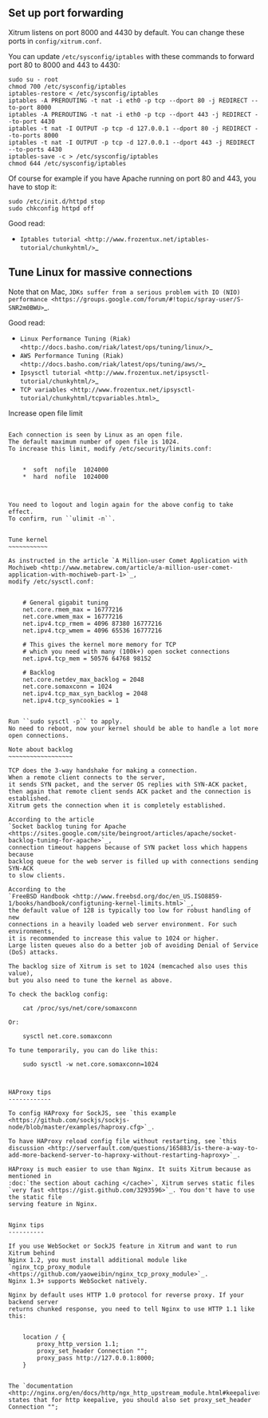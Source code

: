 
Set up port forwarding
----------------------

Xitrum listens on port 8000 and 4430 by default.
You can change these ports in ``config/xitrum.conf``.

You can update ``/etc/sysconfig/iptables`` with these commands to forward port
80 to 8000 and 443 to 4430:

    sudo su - root
    chmod 700 /etc/sysconfig/iptables
    iptables-restore < /etc/sysconfig/iptables
    iptables -A PREROUTING -t nat -i eth0 -p tcp --dport 80 -j REDIRECT --to-port 8000
    iptables -A PREROUTING -t nat -i eth0 -p tcp --dport 443 -j REDIRECT --to-port 4430
    iptables -t nat -I OUTPUT -p tcp -d 127.0.0.1 --dport 80 -j REDIRECT --to-ports 8000
    iptables -t nat -I OUTPUT -p tcp -d 127.0.0.1 --dport 443 -j REDIRECT --to-ports 4430
    iptables-save -c > /etc/sysconfig/iptables
    chmod 644 /etc/sysconfig/iptables


Of course for example if you have Apache running on port 80 and 443, you have to stop it:

    sudo /etc/init.d/httpd stop
    sudo chkconfig httpd off


Good read:

* `Iptables tutorial <http://www.frozentux.net/iptables-tutorial/chunkyhtml/>`_


Tune Linux for massive connections
----------------------------------

Note that on Mac, `JDKs suffer from a serious problem with IO (NIO) performance <https://groups.google.com/forum/#!topic/spray-user/S-SNR2m0BWU>`_.

Good read:

* `Linux Performance Tuning (Riak) <http://docs.basho.com/riak/latest/ops/tuning/linux/>`_
* `AWS Performance Tuning (Riak) <http://docs.basho.com/riak/latest/ops/tuning/aws/>`_
* `Ipsysctl tutorial <http://www.frozentux.net/ipsysctl-tutorial/chunkyhtml/>`_
* `TCP variables <http://www.frozentux.net/ipsysctl-tutorial/chunkyhtml/tcpvariables.html>`_


Increase open file limit
~~~~~~~~~~~~~~~~~~~~~~~~

Each connection is seen by Linux as an open file.
The default maximum number of open file is 1024.
To increase this limit, modify /etc/security/limits.conf:


    *  soft  nofile  1024000
    *  hard  nofile  1024000



You need to logout and login again for the above config to take effect.
To confirm, run ``ulimit -n``.


Tune kernel
~~~~~~~~~~~

As instructed in the article `A Million-user Comet Application with Mochiweb <http://www.metabrew.com/article/a-million-user-comet-application-with-mochiweb-part-1>`_,
modify /etc/sysctl.conf:


    # General gigabit tuning
    net.core.rmem_max = 16777216
    net.core.wmem_max = 16777216
    net.ipv4.tcp_rmem = 4096 87380 16777216
    net.ipv4.tcp_wmem = 4096 65536 16777216
    
    # This gives the kernel more memory for TCP
    # which you need with many (100k+) open socket connections
    net.ipv4.tcp_mem = 50576 64768 98152
    
    # Backlog
    net.core.netdev_max_backlog = 2048
    net.core.somaxconn = 1024
    net.ipv4.tcp_max_syn_backlog = 2048
    net.ipv4.tcp_syncookies = 1


Run ``sudo sysctl -p`` to apply.
No need to reboot, now your kernel should be able to handle a lot more open connections.

Note about backlog
~~~~~~~~~~~~~~~~~~

TCP does the 3-way handshake for making a connection.
When a remote client connects to the server,
it sends SYN packet, and the server OS replies with SYN-ACK packet,
then again that remote client sends ACK packet and the connection is established.
Xitrum gets the connection when it is completely established.

According to the article
`Socket backlog tuning for Apache <https://sites.google.com/site/beingroot/articles/apache/socket-backlog-tuning-for-apache>`_,
connection timeout happens because of SYN packet loss which happens because
backlog queue for the web server is filled up with connections sending SYN-ACK
to slow clients.

According to the
`FreeBSD Handbook <http://www.freebsd.org/doc/en_US.ISO8859-1/books/handbook/configtuning-kernel-limits.html>`_,
the default value of 128 is typically too low for robust handling of new
connections in a heavily loaded web server environment. For such environments,
it is recommended to increase this value to 1024 or higher.
Large listen queues also do a better job of avoiding Denial of Service (DoS) attacks.

The backlog size of Xitrum is set to 1024 (memcached also uses this value),
but you also need to tune the kernel as above.

To check the backlog config:

    cat /proc/sys/net/core/somaxconn

Or:

    sysctl net.core.somaxconn

To tune temporarily, you can do like this:

    sudo sysctl -w net.core.somaxconn=1024



HAProxy tips
------------

To config HAProxy for SockJS, see `this example <https://github.com/sockjs/sockjs-node/blob/master/examples/haproxy.cfg>`_.

To have HAProxy reload config file without restarting, see `this discussion <http://serverfault.com/questions/165883/is-there-a-way-to-add-more-backend-server-to-haproxy-without-restarting-haproxy>`_.

HAProxy is much easier to use than Nginx. It suits Xitrum because as mentioned in
:doc:`the section about caching </cache>`, Xitrum serves static files
`very fast <https://gist.github.com/3293596>`_. You don't have to use the static file
serving feature in Nginx.


Nginx tips
----------

If you use WebSocket or SockJS feature in Xitrum and want to run Xitrum behind
Nginx 1.2, you must install additional module like
`nginx_tcp_proxy_module <https://github.com/yaoweibin/nginx_tcp_proxy_module>`_.
Nginx 1.3+ supports WebSocket natively.

Nginx by default uses HTTP 1.0 protocol for reverse proxy. If your backend server
returns chunked response, you need to tell Nginx to use HTTP 1.1 like this:


    location / {
        proxy_http_version 1.1;
        proxy_set_header Connection "";
        proxy_pass http://127.0.0.1:8000;
    }


The `documentation <http://nginx.org/en/docs/http/ngx_http_upstream_module.html#keepalive>`_ states that for http keepalive, you should also set proxy_set_header Connection "";

